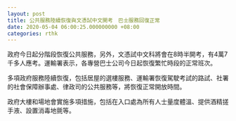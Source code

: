 ```yaml
---
layout: post
title: 公共服務陸續恢復與文憑試中文開考　巴士服務回復正常
date: 2020-05-04 06:00:25.000000000 +08:00
categories: rthk
---
```


政府今日起分階段恢復公共服務，另外，文憑試中文科將會在8時半開考，有4萬7千多人應考。運輸署表示，各專營巴士公司今日起恢復繁忙時段的正常班次。

多項政府服務陸續恢復，包括居屋的選樓服務、運輸署恢復駕駛考試的路試、社署的社會保障辦事處、律政司的公共服務等，將恢復正常開放時間。

政府大樓和場地會實施多項措施，包括在入口處為所有人士量度體溫、提供酒精搓手液、設置消毒地氈等。
